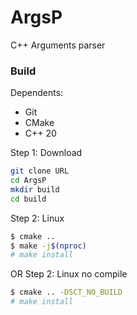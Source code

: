 # ArgsP
C++ Arguments parser

### Build
Dependents:
- Git
- CMake
- C++ 20

Step 1: Download
```bash
git clone URL
cd ArgsP
mkdir build
cd build
```

Step 2: Linux
```bash
$ cmake ..
$ make -j$(nproc)
# make install
```
OR Step 2: Linux no compile
```bash
$ cmake .. -DSCT_NO_BUILD
# make install
```

